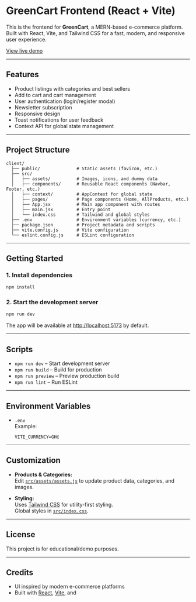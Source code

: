 # GreenCart Frontend (React + Vite)

This is the frontend for **GreenCart**, a MERN-based e-commerce platform.  
Built with React, Vite, and Tailwind CSS for a fast, modern, and responsive user experience.

[View live demo](https://green-cart-five-sigma.vercel.app/)

---

## Features

- Product listings with categories and best sellers
- Add to cart and cart management
- User authentication (login/register modal)
- Newsletter subscription
- Responsive design
- Toast notifications for user feedback
- Context API for global state management

---

## Project Structure

```
client/
  ├── public/              # Static assets (favicon, etc.)
  ├── src/
  │   ├── assets/          # Images, icons, and dummy data
  │   ├── components/      # Reusable React components (Navbar, Footer, etc.)
  │   ├── context/         # AppContext for global state
  │   ├── pages/           # Page components (Home, AllProducts, etc.)
  │   ├── App.jsx          # Main app component with routes
  │   ├── main.jsx         # Entry point
  │   └── index.css        # Tailwind and global styles
  ├── .env                 # Environment variables (currency, etc.)
  ├── package.json         # Project metadata and scripts
  ├── vite.config.js       # Vite configuration
  └── eslint.config.js     # ESLint configuration
```

---

## Getting Started

### 1. Install dependencies

```sh
npm install
```

### 2. Start the development server

```sh
npm run dev
```

The app will be available at [http://localhost:5173](http://localhost:5173) by default.

---

## Scripts

- `npm run dev` – Start development server
- `npm run build` – Build for production
- `npm run preview` – Preview production build
- `npm run lint` – Run ESLint

---

## Environment Variables

- `.env`  
  Example:

  ```
  VITE_CURRENCY=GH₵
  ```

---

## Customization

- **Products & Categories:**  
  Edit [`src/assets/assets.js`](src/assets/assets.js) to update product data, categories, and images.

- **Styling:**  
  Uses [Tailwind CSS](https://tailwindcss.com/) for utility-first styling.  
  Global styles in [`src/index.css`](src/index.css).

---

## License

This project is for educational/demo purposes.

---

## Credits

- UI inspired by modern e-commerce platforms
- Built with [React](https://react.dev/), [Vite](https://vitejs.dev/), and
